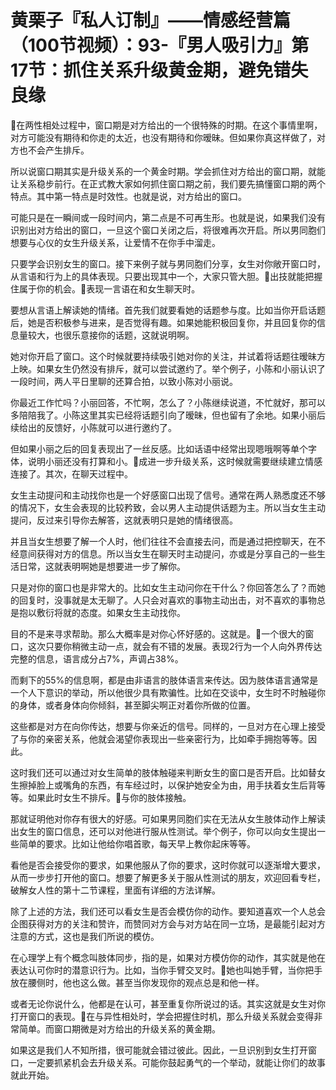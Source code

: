 # 黄栗子『私人订制』——情感经营篇（100节视频）：93-『男人吸引力』第17节：抓住关系升级黄金期，避免错失良缘

🎼在两性相处过程中，窗口期是对方给出的一个很特殊的时期。在这个事情里啊，对方可能没有期待和你走的太近，也没有期待和你暧昧。但如果你真这样做了，对方也不会产生排斥。

所以说窗口期其实是升级关系的一个黄金时期。学会抓住对方给出的窗口期，就能让关系稳步前行。在正式教大家如何抓住窗口期之前，我们要先搞懂窗口期的两个特点。其中第一特点是时效性。也就是说，对方给出的窗口。

可能只是在一瞬间或一段时间内，第二点是不可再生形。也就是说，如果我们没有识别出对方给出的窗口，一旦这个窗口关闭之后，将很难再次开启。所以男同胞们想要与心仪的女生升级关系，让爱情不在你手中溜走。

只要学会识别女生的窗口。接下来例子就与男同胞们分享，女生对你敞开窗口时，从言语和行为上的具体表现。只要出现其中一个，大家只管大胆。🎼出技就能把握住属于你的机会。🎼表现一言语在和女生聊天时。

要想从言语上解读她的情绪。首先我们就要看她的话题参与度。比如当你开启话题后，她是否积极参与进来，是否觉得有趣。如果她能积极回复你，并且回复你的信息量较大，也很乐意接你的话题，这就说明啊。

她对你开启了窗口。这个时候就要持续吸引她对你的关注，并试着将话题往暧昧方上映。如果女生仍然没有排斥，就可以尝试邀约了。举个例子，小陈和小丽认识了一段时间，两人平日里聊的还算合拍，以致小陈对小丽说。

你最近工作忙吗？小丽回答，不忙啊，怎么了？小陈继续说道，不忙就好，那可以多陪陪我了。小陈这里其实已经将话题引向了暧昧，但也留有了余地。如果小丽后续给出的反馈好，小陈就可以进行邀约了。

但如果小丽之后的回复表现出了一丝反感。比如话语中经常出现嗯哦啊等单个字体，说明小丽还没有打算和小。🎼成进一步升级关系，这时候就需要继续建立情感连接了。其次，在聊天过程中。

女生主动提问和主动找你也是一个好感窗口出现了信号。通常在两人熟悉度还不够的情况下，女生会表现的比较矜致，会以男人主动提供话题为主。所以当女生主动提问，反过来引导你去解答，这就表明只是她的情绪很高。

并且当女生想要了解一个人时，他们往往不会直接去问，而是通过把控聊天，在不经意间获得对方的信息。所以当女生在聊天时主动提问，亦或是分享自己的一些生活日常，这就表明啊她是想要进一步了解你。

只是对你的窗口也是非常大的。比如女生主动问你在干什么？你回答怎么了？而她的回复时，没事就是太无聊了。人只会对喜欢的事物主动出击，对不喜欢的事物总是抱以敷衍将就的态度。如果女生主动找你。

目的不是来寻求帮助。那么大概率是对你心怀好感的。这就是。🎼一个很大的窗口，这次只要你稍微主动一点，就会有不错的发展。表现2行为一个人向外界传达完整的信息，语言成分占7%，声调占38%。

而剩下的55%的信息啊，都是由非语言的肢体语言来传达。因为肢体语言通常是一个人下意识的举动，所以他很少具有欺骗性。比如在交谈中，女生时不时触碰你的身体，或者身体向你倾斜，甚至脚尖啊正对着你所做的位置。

这些都是对方在向你传达，想要与你亲近的信号。同样的，一旦对方在心理上接受了与你的亲密关系，他就会渴望你表现出一些亲密行为，比如牵手拥抱等等。因此。

这时我们还可以通过对女生简单的肢体触碰来判断女生的窗口是否开启。比如替女生擦掉脸上或嘴角的东西，有车经过时，以保护她安全为由，用手扶着女生后背等等。如果此时女生不排斥。🎼与你的肢体接触。

那就证明他对你存有很大的好感。可如果男同胞们实在无法从女生肢体动作上解读出女生的窗口信息，还可以对他进行服从性测试。举个例子，你可以向女生提出一些简单的要求。比如让他给你唱首歌，每天早上教你起床等等。

看他是否会接受你的要求，如果他服从了你的要求，这时你就可以逐渐增大要求，从而一步步打开他的窗口。想要了解更多关于服从性测试的朋友，欢迎回看专栏，破解女人性的第十二节课程，里面有详细的方法详解。

除了上述的方法，我们还可以看女生是否会模仿你的动作。要知道喜欢一个人总会企图获得对方的关注和赞许，而赞同对方会与对方站在同一立场，是最能引起对方注意的方式，这也是我们所说的模仿。

在心理学上有个概念叫肢体同步，指的是，如果对方模仿你的动作，其实就是他在表达认可你时的潜意识行为。比如，当你手臂交叉时。🎼她也叫她手臂，当你把手放在腰侧时，他也这么做。甚至当你发现你的观点总是和他一样。

或者无论你说什么，他都是在认可，甚至重复你所说过的话。其实这就是女生对你打开窗口的表现。🎼在与异性相处时，学会把握住时机，那么升级关系就会变得非常简单。而窗口期微是对方给出的升级关系的黄金期。

如果这是我们人不知所措，很可能就会错过彼此。因此，一旦识别到女生打开窗口，一定要抓紧机会去升级关系。可能你鼓起勇气的一个举动，就能让你们的故事就此开始。

